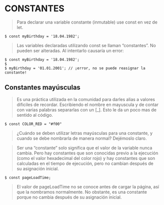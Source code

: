 # CONSTANTES

> Para declarar una variable constante (inmutable) use const en vez de let.

```
$ const myBirthday = '18.04.1982';
```

> Las variables declaradas utilizando const se llaman “constantes”. No pueden ser alteradas. Al intentarlo causaría un error:

```
$ const myBirthday = '18.04.1982';
$
$ myBirthday = '01.01.2001'; // ¡error, no se puede reasignar la constante!
```

## Constantes mayúsculas

> Es una práctica utilizada en la comunidad para darles alias a valores dificiles de recordar. Escribiendo el nombre en mayuscula y de contar con varias palabras separarlas con un [_]. Esto le da un poco mas de sentido al código.

```
$ const COLOR_RED = "#f00"
```

> ¿Cuándo se deben utilizar letras mayúsculas para una constante, y cuando se debe nombrarla de manera normal? Dejémoslo claro.

> Ser una “constante” solo significa que el valor de la variable nunca cambia. Pero hay constantes que son conocidas previo a la ejecución (como el valor hexadecimal del color rojo) y hay constantes que son calculadas en el tiempo de ejecución, pero no cambian después de su asignación inicial.

```
$ const pageLoadTime;
```
> El valor de pageLoadTime no se conoce antes de cargar la página, así que la nombramos normalmente. No obstante, es una constante porque no cambia después de su asignación inicial.

